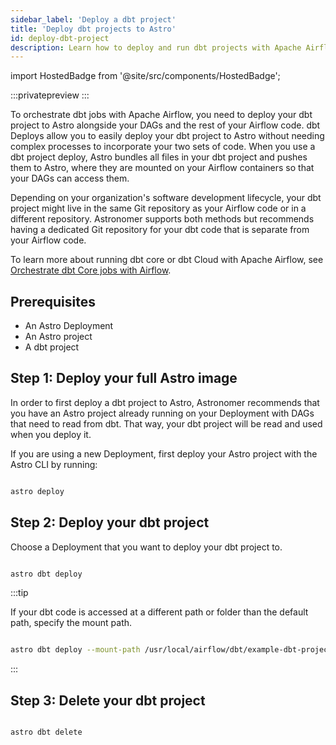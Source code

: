 ```yaml
---
sidebar_label: 'Deploy a dbt project'
title: 'Deploy dbt projects to Astro'
id: deploy-dbt-project
description: Learn how to deploy and run dbt projects with Apache Airflow on Astro.
---
```

import HostedBadge from '@site/src/components/HostedBadge';

<HostedBadge/>

:::privatepreview
:::

To orchestrate dbt jobs with Apache Airflow, you need to deploy your dbt project to Astro alongside your DAGs and the rest of your Airflow code. dbt Deploys allow you to easily deploy your dbt project to Astro without needing complex processes to incorporate your two sets of code. When you use a dbt project deploy, Astro bundles all files in your dbt project and pushes them to Astro, where they are mounted on your Airflow containers so that your DAGs can access them.

Depending on your organization's software development lifecycle, your dbt project might live in the same Git repository as your Airflow code or in a different repository. Astronomer supports both methods but recommends having a dedicated Git repository for your dbt code that is separate from your Airflow code. 

To learn more about running dbt core or dbt Cloud with Apache Airflow, see [Orchestrate dbt Core jobs with Airflow](/learn/airflow-dbt.md).

## Prerequisites

- An Astro Deployment
- An Astro project
- A dbt project

## Step 1: Deploy your full Astro image

In order to first deploy a dbt project to Astro, Astronomer recommends that you have an Astro project already running on your Deployment with DAGs that need to read from dbt. That way, your dbt project will be read and used when you deploy it.

If you are using a new Deployment, first deploy your Astro project with the Astro CLI by running:
```bash

astro deploy

```

## Step 2: Deploy your dbt project

Choose a Deployment that you want to deploy your dbt project to.

```bash

astro dbt deploy

```

:::tip

If your dbt code is accessed at a different path or folder than the default path, specify the mount path.

```bash

astro dbt deploy --mount-path /usr/local/airflow/dbt/example-dbt-project

```
:::

## Step 3: Delete your dbt project

```bash

astro dbt delete

```

